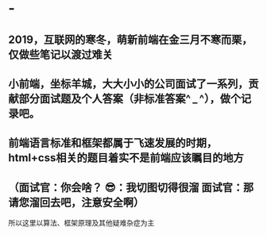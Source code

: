# -
2019，互联网的寒冬，萌新前端在金三月不寒而栗，仅做些笔记以渡过难关
-------------------------------------------------------------
小前端，坐标羊城，大大小小的公司面试了一系列，贡献部分面试题及个人答案（非标准答案^ _ ^），做个记录吧。
-------------------------------------------------------------
前端语言标准和框架都属于飞速发展的时期，html+css相关的题目着实不是前端应该瞩目的地方
---
（面试官：你会啥？ 😎：我切图切得很溜  面试官：那请您溜回去吧，注意安全啊）
---
所以这里以算法、框架原理及其他疑难杂症为主
